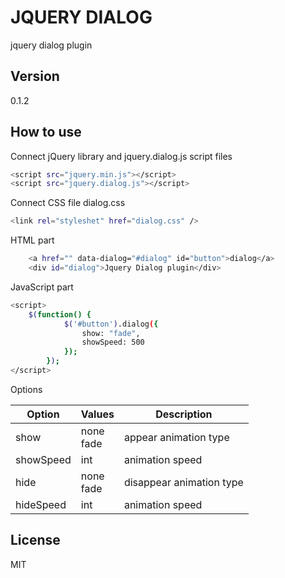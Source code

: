 JQUERY DIALOG
==========

jquery dialog plugin 

Version
----

0.1.2

How to use
--------------

Connect jQuery library and jquery.dialog.js script files

```sh
<script src="jquery.min.js"></script>
<script src="jquery.dialog.js"></script>
```

Connect CSS file dialog.css

```sh
<link rel="styleshet" href="dialog.css" />
```

HTML part
```sh
    <a href="" data-dialog="#dialog" id="button">dialog</a>
    <div id="dialog">Jquery Dialog plugin</div>
```

JavaScript part

```sh
<script>
	$(function() {
			$('#button').dialog({
				show: "fade",
				showSpeed: 500
			});
		});
</script>
```

Options

|  Option    | Values           | Description                     |
|------------|------------------|---------------------------------|
|  show      | none  <br/> fade | appear animation type           |
|  showSpeed | int              | animation speed                 |
|  hide      | none  <br/> fade | disappear animation type        |
|  hideSpeed | int              | animation speed                 |



License
----

MIT
